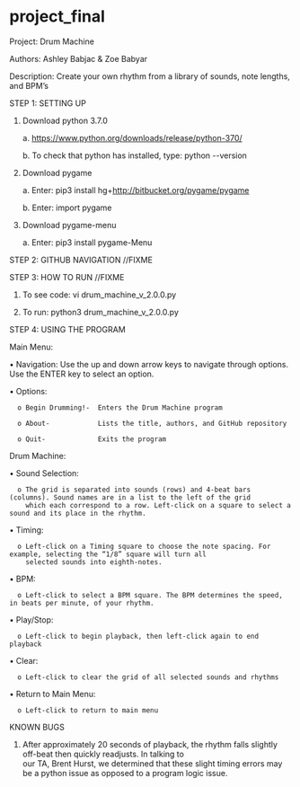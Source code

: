 # project_final
Project: Drum Machine

Authors: Ashley Babjac & Zoe Babyar

Description: Create your own rhythm from a library of sounds, note lengths, and BPM’s



STEP 1: SETTING UP
1.	Download python 3.7.0
  
    a.  https://www.python.org/downloads/release/python-370/
  
    b.	To check that python has installed, type: python --version

2.	Download pygame
  
    a.	Enter: pip3 install hg+http://bitbucket.org/pygame/pygame
  
    b.	Enter: import pygame

3.	Download pygame-menu
  
    a.	Enter: pip3 install pygame-Menu





STEP 2: GITHUB NAVIGATION //FIXME


STEP 3: HOW TO RUN	//FIXME
  
  1.	To see code: vi drum_machine_v_2.0.0.py
  
  2.	To run: python3 drum_machine_v_2.0.0.py





STEP 4: USING THE PROGRAM

Main Menu:
  
  •	Navigation: Use the up and down arrow keys to navigate through options. Use the ENTER key to select an option. 
  
  •	Options:
      
      o	Begin Drumming!-  Enters the Drum Machine program
      
      o	About-            Lists the title, authors, and GitHub repository
      
      o	Quit-             Exits the program
      
Drum Machine:
  
  •	Sound Selection: 
      
      o	The grid is separated into sounds (rows) and 4-beat bars (columns). Sound names are in a list to the left of the grid
        which each correspond to a row. Left-click on a square to select a sound and its place in the rhythm. 
  
  •	Timing: 
      
      o	Left-click on a Timing square to choose the note spacing. For example, selecting the “1/8” square will turn all      
        selected sounds into eighth-notes. 
  
  •	BPM: 
      
      o	Left-click to select a BPM square. The BPM determines the speed, in beats per minute, of your rhythm. 
  
  •	Play/Stop: 
      
      o	Left-click to begin playback, then left-click again to end playback
  
  •	Clear: 
      
      o	Left-click to clear the grid of all selected sounds and rhythms
  
  •	Return to Main Menu: 
      
      o	Left-click to return to main menu




KNOWN BUGS
  1.	After approximately 20 seconds of playback, the rhythm falls slightly off-beat then quickly readjusts. In talking to    
      our TA, Brent Hurst, we determined that these slight timing errors may be a python issue as opposed to a program logic 
      issue. 
  

